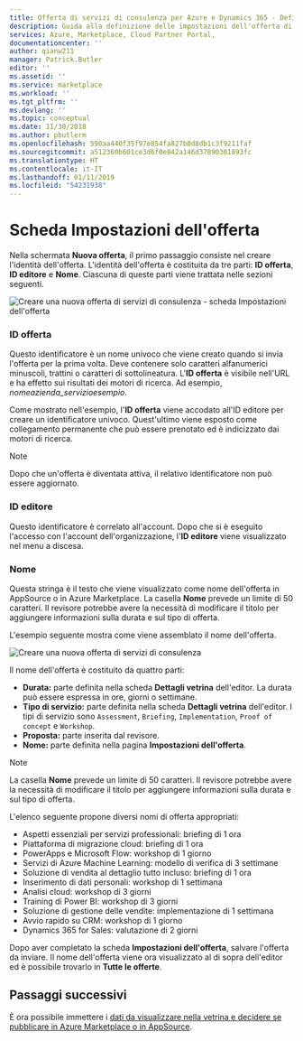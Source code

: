 ```yaml
---
title: Offerta di servizi di consulenza per Azure e Dynamics 365 - Definizione delle impostazioni dell'offerta | Microsoft Docs
description: Guida alla definizione delle impostazioni dell'offerta di servizi di consulenza per Azure o Dynamics 365 nel portale Cloud Partner.
services: Azure, Marketplace, Cloud Partner Portal,
documentationcenter: ''
author: qianw211
manager: Patrick.Butler
editor: ''
ms.assetid: ''
ms.service: marketplace
ms.workload: ''
ms.tgt_pltfrm: ''
ms.devlang: ''
ms.topic: conceptual
ms.date: 11/30/2018
ms.author: pbutlerm
ms.openlocfilehash: 590aa440f35f97e854fa827b0d8db1c3f9211faf
ms.sourcegitcommit: a512360b601ce3d6f0e842a146d37890381893fc
ms.translationtype: HT
ms.contentlocale: it-IT
ms.lasthandoff: 01/11/2019
ms.locfileid: "54231938"
---
```

# <a name="offer-settings-tab"></a>Scheda Impostazioni dell'offerta

Nella schermata **Nuova offerta**, il primo passaggio consiste nel creare l'identità dell'offerta. L'identità dell'offerta è costituita da tre parti: **ID offerta**, **ID editore** e **Nome**. Ciascuna di queste parti viene trattata nelle sezioni seguenti.

![Creare una nuova offerta di servizi di consulenza - scheda Impostazioni dell'offerta](media/consultingoffer-settings-tab.png)

### <a name="offer-id"></a>ID offerta

Questo identificatore è un nome univoco che viene creato quando si invia l'offerta per la prima volta. Deve contenere solo caratteri alfanumerici minuscoli, trattini o caratteri di sottolineatura. L'**ID offerta** è visibile nell'URL e ha effetto sui risultati dei motori di ricerca. Ad esempio, *nomeazienda_servizioesempio*.

Come mostrato nell'esempio, l'**ID offerta** viene accodato all'ID editore per creare un identificatore univoco. Quest'ultimo viene esposto come collegamento permanente che può essere prenotato ed è indicizzato dai motori di ricerca.

>[!Note]
>Dopo che un'offerta è diventata attiva, il relativo identificatore non può essere aggiornato.

### <a name="publisher-id"></a>ID editore

Questo identificatore è correlato all'account. Dopo che si è eseguito l'accesso con l'account dell'organizzazione, l'**ID editore** viene visualizzato nel menu a discesa.

### <a name="name"></a>Nome

Questa stringa è il testo che viene visualizzato come nome dell'offerta in AppSource o in Azure Marketplace. La casella **Nome** prevede un limite di 50 caratteri. Il revisore potrebbe avere la necessità di modificare il titolo per aggiungere informazioni sulla durata e sul tipo di offerta.

L'esempio seguente mostra come viene assemblato il nome dell'offerta. 

![Creare una nuova offerta di servizi di consulenza](media/cppsampleconsultingoffer.png)

Il nome dell'offerta è costituito da quattro parti:

-   **Durata:** parte definita nella scheda **Dettagli vetrina** dell'editor. La durata può essere espressa in ore, giorni o settimane.
-   **Tipo di servizio:** parte definita nella scheda **Dettagli vetrina** dell'editor. I tipi di servizio sono `Assessment`, `Briefing`, `Implementation`, `Proof of concept` e `Workshop`.
-   **Proposta:** parte inserita dal revisore.
-   **Nome:** parte definita nella pagina **Impostazioni dell'offerta**.

>[!Note]
>La casella **Nome** prevede un limite di 50 caratteri. Il revisore potrebbe avere la necessità di modificare il titolo per aggiungere informazioni sulla durata e sul tipo di offerta.

L'elenco seguente propone diversi nomi di offerta appropriati:

-   Aspetti essenziali per servizi professionali: briefing di 1 ora
-   Piattaforma di migrazione cloud: briefing di 1 ora
-   PowerApps e Microsoft Flow: workshop di 1 giorno
-   Servizi di Azure Machine Learning: modello di verifica di 3 settimane
-   Soluzione di vendita al dettaglio tutto incluso: briefing di 1 ora
-   Inserimento di dati personali: workshop di 1 settimana
-   Analisi cloud: workshop di 3 giorni
-   Training di Power BI: workshop di 3 giorni
-   Soluzione di gestione delle vendite: implementazione di 1 settimana
-   Avvio rapido su CRM: workshop di 1 giorno
-   Dynamics 365 for Sales: valutazione di 2 giorni

Dopo aver completato la scheda **Impostazioni dell'offerta**, salvare l'offerta da inviare. Il nome dell'offerta viene ora visualizzato al di sopra dell'editor ed è possibile trovarlo in **Tutte le offerte**.

## <a name="next-steps"></a>Passaggi successivi

È ora possibile immettere i [dati da visualizzare nella vetrina e decidere se pubblicare in Azure Marketplace o in AppSource](./cpp-consulting-service-storefront-details.md).

